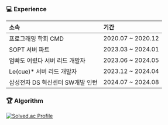 <!--
**ddongseop/ddongseop** is a ✨ _special_ ✨ repository because its `README.md` (this file) appears on your GitHub profile.

Here are some ideas to get you started:

- 🔭 I’m currently working on ...
- 🌱 I’m currently learning ...
- 👯 I’m looking to collaborate on ...
- 🤔 I’m looking for help with ...
- 💬 Ask me about ...
- 📫 How to reach me: ...
- 😄 Pronouns: ...
- ⚡ Fun fact: ...
-->

<h3>💻 Experience</h3>

|소속|기간|
|:---|:---|
|프로그래밍 학회 CMD| 2020.07 ~ 2020.12 
|SOPT 서버 파트| 2023.03 ~ 2024.01
|엄빠도 어렸다 서버 리드 개발자 | 2023.06 ~ 2024.05
|Le(cue)* 서버 리드 개발자 | 2023.12 ~ 2024.04
|삼성전자 DS 혁신센터 SW개발 인턴 | 2024.07 ~ 2024.08	

<h3>🏆 Algorithm</h3>

[![Solved.ac Profile](http://mazassumnida.wtf/api/v2/generate_badge?boj=dlehdtjq00)](https://solved.ac/dlehdtjq00)

